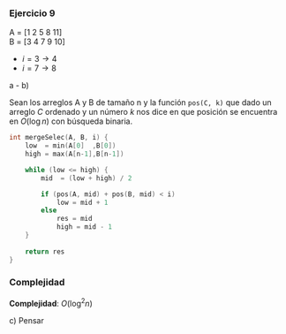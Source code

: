 ### Ejercicio 9

A = [1 2 5 8 11]\
B = [3 4 7 9 10]

- $i = 3 \rightarrow 4$
- $i = 7 \rightarrow 8$

a - b)

Sean los arreglos A y B de tamaño n y la función `pos(C, k)` que dado un arreglo *C* ordenado y un número *k* nos dice en que posición se encuentra en $O(\log n)$ con búsqueda binaria.

```c++
int mergeSelec(A, B, i) {
    low  = min(A[0]  ,B[0])
    high = max(A[n-1],B[n-1])

    while (low <= high) {
        mid  = (low + high) / 2

        if (pos(A, mid) + pos(B, mid) < i) 
            low = mid + 1
        else 
            res = mid
            high = mid - 1
    }
    
    return res
}
```

### Complejidad

**Complejidad**: $O(\log^2 n)$

c) Pensar
